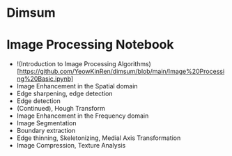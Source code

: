 # Dimsum
# Image Processing Notebook

- !(Introduction to Image Processing Algorithms)[https://github.com/YeowKinRen/dimsum/blob/main/Image%20Processing%20Basic.ipynb]
- Image Enhancement in the Spatial domain
- Edge sharpening, edge detection
- Edge detection
- (Continued), Hough Transform
- Image Enhancement in the Frequency domain
- Image Segmentation
- Boundary extraction
- Edge thinning, Skeletonizing, Medial Axis Transformation
- Image Compression, Texture Analysis




